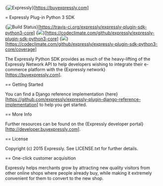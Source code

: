 {<img src="https://buyexpressly.com/assets/img/expressly-logo-sm-gray.png" alt="Expressly" />}[https://buyexpressly.com]

= Expressly Plug-in Python 3 SDK

{<img src="https://api.travis-ci.org/expressly/expressly-plugin-sdk-python3-core.png" alt="Build Status" />}[https://travis-ci.org/expressly/expressly-plugin-sdk-python3-core]
{<img src="https://codeclimate.com/github/expressly/expressly-plugin-sdk-python3-core/badges/gpa.svg" />}[https://codeclimate.com/github/expressly/expressly-plugin-sdk-python3-core]
{<img src="https://codeclimate.com/github/expressly/expressly-plugin-sdk-python3-core/coverage.png" />}[https://codeclimate.com/github/expressly/expressly-plugin-sdk-python3-core/coverage]

The Expressly Python SDK provides as much of the heavy-lifting of the Expressly Network API to help developers wishing to
integrate their e-commerce platform with the {Expressly network}[https://buyexpressly.com].

== Getting Started

You can find a Django reference implementation {here}[https://github.com/expressly/expressly-plugin-django-reference-implementation]
to help you get started.

== More Info

Further resources can be found on the {Expressly developer portal}[http://developer.buyexpressly.com].

== License

Copyright (c) 2015 Expressly. See LICENSE.txt for further details.

== One-click customer acquisition

Expressly helps merchants grow by attracting new quality visitors from other online shops where people already buy,
while making it extremely convenient for them to convert to the new shop.
